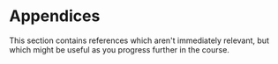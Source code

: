 # Appendices

This section contains references which aren't immediately relevant, but which might be useful as you progress further in the course.